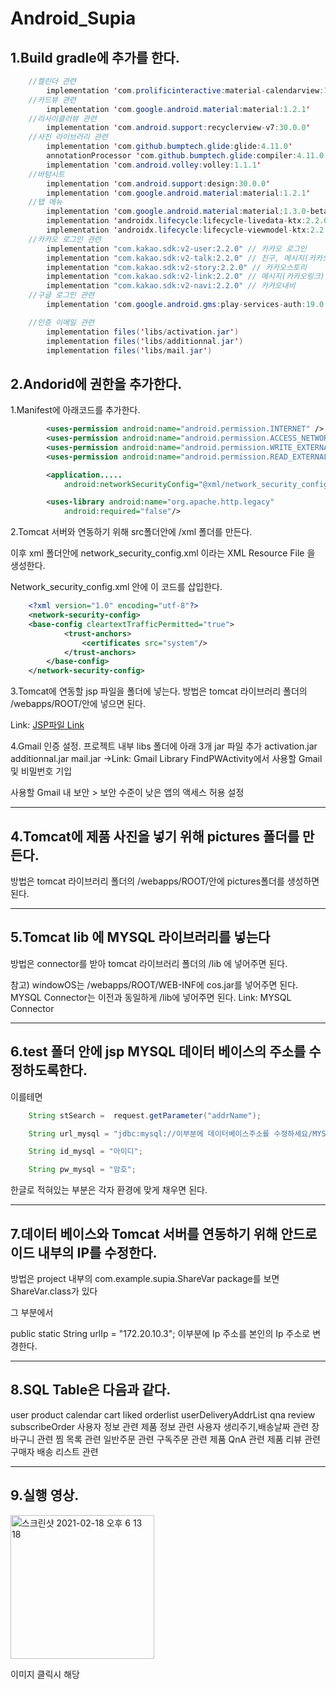 # Android_Supia


## 1.Build gradle에 추가를 한다.
``` java
    //켈린더 관련
        implementation 'com.prolificinteractive:material-calendarview:1.4.3'
    //카드뷰 관련
        implementation 'com.google.android.material:material:1.2.1'
    //리사이클러뷰 관련
        implementation 'com.android.support:recyclerview-v7:30.0.0'
    //사진 라이브러리 관련
        implementation 'com.github.bumptech.glide:glide:4.11.0'
        annotationProcessor 'com.github.bumptech.glide:compiler:4.11.0'
        implementation 'com.android.volley:volley:1.1.1'
    //바텀시트
        implementation 'com.android.support:design:30.0.0'
        implementation 'com.google.android.material:material:1.2.1'
    //탭 메뉴
        implementation 'com.google.android.material:material:1.3.0-beta01'
        implementation 'androidx.lifecycle:lifecycle-livedata-ktx:2.2.0'
        implementation 'androidx.lifecycle:lifecycle-viewmodel-ktx:2.2.0'
    //카카오 로그인 관련
        implementation "com.kakao.sdk:v2-user:2.2.0" // 카카오 로그인
        implementation "com.kakao.sdk:v2-talk:2.2.0" // 친구, 메시지(카카오톡)
        implementation "com.kakao.sdk:v2-story:2.2.0" // 카카오스토리
        implementation "com.kakao.sdk:v2-link:2.2.0" // 메시지(카카오링크)
        implementation "com.kakao.sdk:v2-navi:2.2.0" // 카카오내비
    //구글 로그인 관련
        implementation 'com.google.android.gms:play-services-auth:19.0.0'//구글로그인 모듈

    //인증 이메일 관련
        implementation files('libs/activation.jar')
        implementation files('libs/additionnal.jar')
        implementation files('libs/mail.jar')
```    
## 2.Andorid에 권한을 추가한다.

1.Manifest에 아래코드를 추가한다.
``` xml
        <uses-permission android:name="android.permission.INTERNET" />
        <uses-permission android:name="android.permission.ACCESS_NETWORK_STATE" />
        <uses-permission android:name="android.permission.WRITE_EXTERNAL_STORAGE" />
        <uses-permission android:name="android.permission.READ_EXTERNAL_STORAGE" />

        <application.....
            android:networkSecurityConfig="@xml/network_security_config">

        <uses-library android:name="org.apache.http.legacy"
            android:required="false"/>
```     
2.Tomcat 서버와 연동하기 위해 src폴더안에 /xml 폴더를 만든다.

이후 xml 폴더안에 network_security_config.xml 이라는 XML Resource File 을 생성한다.

Network_security_config.xml 안에 이 코드를 삽입한다.
```xml
    <?xml version="1.0" encoding="utf-8"?>
    <network-security-config>
    <base-config cleartextTrafficPermitted="true">
            <trust-anchors>
                <certificates src="system"/>
            </trust-anchors>
        </base-config>
    </network-security-config>
```
3.Tomcat에 연동할 jsp 파일을 폴더에 넣는다.
방법은 tomcat 라이브러리 폴더의 /webapps/ROOT/안에 넣으면 된다.

Link: [JSP파일 Link](https://github.com/aejung09/Android_Supia/tree/main/SupiaJsp)

4.Gmail 인증 설정.
프로젝트 내부 libs 폴더에 아래 3개 jar 파일 추가
activation.jar
additionnal.jar
mail.jar
->Link: Gmail Library
FindPWActivity에서 사용할 Gmail 및 비밀번호 기입

사용할 Gmail 내 보안 > 보안 수준이 낮은 앱의 액세스 허용 설정

-----

## 4.Tomcat에 제품 사진을 넣기 위해 pictures 폴더를 만든다.

 방법은 tomcat 라이브러리 폴더의 /webapps/ROOT/안에 pictures폴더를 생성하면 된다.

---
## 5.Tomcat lib 에 MYSQL 라이브러리를 넣는다

방법은 connector를 받아 tomcat 라이브러리 폴더의 /lib 에 넣어주면 된다.

 참고) windowOS는 /webapps/ROOT/WEB-INF에 cos.jar를 넣어주면 된다. MYSQL Connector는 이전과 동일하게 /lib에 넣어주면 된다.
Link: MYSQL Connector

---
## 6.test 폴더 안에 jsp MYSQL 데이터 베이스의 주소를 수정하도록한다.
이를테면
```java
    String stSearch =  request.getParameter("addrName");

    String url_mysql = "jdbc:mysql://이부분에 데이터베이스주소를 수정하세요/MYSQL스키마이름?serverTimezone=Asia/Seoul&characterEncoding=utf8&useSSL=false";

    String id_mysql = "아이디";

    String pw_mysql = "암호";
```    
한글로 적혀있는 부분은 각자 환경에 맞게 채우면 된다.

---
## 7.데이터 베이스와 Tomcat 서버를 연동하기 위해 안드로이드 내부의 IP를 수정한다.
방법은 project 내부의 com.example.supia.ShareVar package를 보면 ShareVar.class가 있다

그 부분에서

 public static String urlIp = "172.20.10.3"; 
이부분에 Ip 주소를 본인의 Ip 주소로 변경한다.

---
## 8.SQL Table은 다음과 같다.

user	product	calendar	cart	liked	orderlist	userDeliveryAddrList	qna	review	subscribeOrder
사용자 정보 관련	제품 정보 관련	사용자 생리주기,배송날짜 관련	장바구니 관련	찜 목록 관련	일반주문 관련	구독주문 관련	제품 QnA 관련	제품 리뷰 관련	구매자 배송 리스트 관련

---
## 9.실행 영상.


[<img width="230" alt="스크린샷 2021-02-18 오후 6 13 18" src="https://user-images.githubusercontent.com/70096347/108334140-fd543a00-7214-11eb-838a-de2a35e3c525.png">](https://www.youtube.com/watch?v=unRgWQw08sE)

이미지 클릭시 해당 
